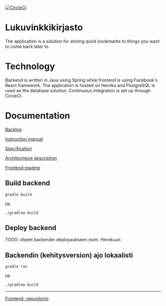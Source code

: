 [![CircleCI](https://circleci.com/gh/CodemonkeysOhtu/lukuvinkkikirjasto.svg?style=svg)](https://circleci.com/gh/CodemonkeysOhtu/lukuvinkkikirjasto)


# Lukuvinkkikirjasto

The application is a solution for storing quick bookmarks to things you want to come back later to. 

# Technology
Backend is written in Java using Spring while frontend is using Facebook's React framework. The application is hosted on Heroku and PostgreSQL is used as the database solution.
Continuous integration is set up through CircleCI. 

# Documentation

[Backlog](https://docs.google.com/spreadsheets/d/1tENnlKtYbCaMsuIFtkuLRumiq6fCyp-DeZCgLi0Ofms/edit#gid=1)

[Instruction manual]()

[Specification]()

[Architechture description](/documentation/architecture.md)

[Frontend readme](https://github.com/CodemonkeysOhtu/lukuvinkkikirjasto-frontend/blob/master/README.md)


## Build backend

```gradle build```

tai

```./gradlew build```

## Deploy backend

TODO: ohjeet backendin deployaukseen esim. Herokuun

## Backendin (kehitysversion) ajo lokaalisti

```gradle run```

tai

```./gradlew build```

---------------------------
[Frontend -repositorio](https://github.com/CodemonkeysOhtu/lukuvinkkikirjasto-frontend)
